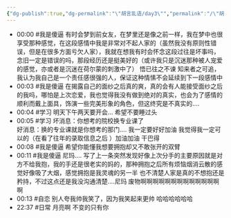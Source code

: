 ```yaml
---
{"dg-publish":true,"dg-permalink":"\"胡言乱语/day3\"","permalink":"/\"胡言乱语/day3\"/","dgPassFrontmatter":true,"created":"2024-07-20T22:28:38.000+08:00","updated":"2024-07-20T22:28:38.000+08:00"}
---
```



- 00:00 #我是傻逼 有时会梦到前女友，在梦里还是像之前一样，我在梦中也很享受那种感觉，在这段感情中我是非常对不起人家的（虽然我没有原则性错误，但是在很多方面亏欠人家），我就在想我有时会怀念这段过往是坏事吗，念旧一定是错误的吗，那段经历还是挺美好的（或许我只是沉迷那种被人宠爱的感觉，亦或者是沉迷在荷尔蒙的刺激中了） 悟已往之不谏 知来者之可追，我认为我自己是一个责任感很强的人，保证这种情愫不会延续到下一段感情中
- 00:03 #我是傻逼 在揭露自己的面纱之后真的爽，真的会有人能接受面纱之后的我吗，哪怕是上次恋爱，我也觉得我没有做到绝对的真实，也会为了感情的顺利而戴上面具，饰演一些完美形象的角色，但这终究是不真实的....
- 00:04 #学习 明天下午两天要开会... 希望不要睡过头<br>
- 00:05 #学习 坏消息：你想考的院校换专业课了<br>好消息：换的专业课就是你想考的那门.... 我一定要好好加油 我觉得我一定可以的（在看了往年的录取信息之后 ）加油加油 干巴得
- 00:08 #我是傻逼 希望你能懂我想要拥抱却又不敢张开的双臂
- 00:11 #我是傻逼 尼玛.... 写了上一条突然发现好像上次分手的主要原因就是对方不给我抱，我的手还是很老实的妈的，那种拥抱之后所有烦恼烟消云散的感觉好像吸了大烟，感觉拥抱是我灵魂的另一半 也不清楚人家是真的不想抱还是矜持，不过这点还是我没沟通清楚....尼玛 废物啊啊啊啊啊啊啊啊啊啊啊啊啊啊 
- 00:13 #自恋 别人夸我帅我笑了，因为我笑起来更帅 哈哈哈哈哈哈
- 22:37 #日常 月亮啊 不变的只有你